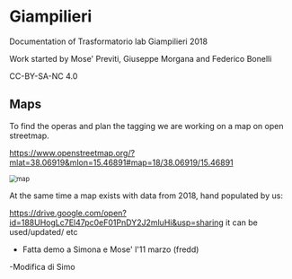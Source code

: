 # Giampilieri
Documentation of  Trasformatorio lab Giampilieri 2018



Work started by Mose' Previti, Giuseppe Morgana and Federico Bonelli



CC-BY-SA-NC 4.0




## Maps
To find the operas and plan the tagging we are working on a map on open streetmap.

https://www.openstreetmap.org/?mlat=38.06919&mlon=15.46891#map=18/38.06919/15.46891

<img src="/home/fredd/develop/giampilieri/img/map.png" alt="map" style="zoom:80%;" />

At the same time a map exists with data from 2018, hand populated by us:

https://drive.google.com/open?id=188UHogLc7El47pc0eF01PnDY2J2mluHi&usp=sharing
it can be used/updated/ etc


- Fatta demo a Simona e Mose' l'11 marzo (fredd)



-Modifica di Simo
